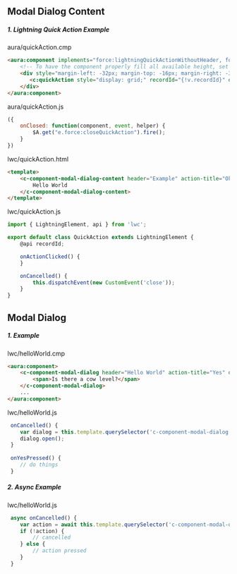 ## Modal Dialog Content


##### 1. Lightning Quick Action Example
aura/quickAction.cmp
```html
<aura:component implements="force:lightningQuickActionWithoutHeader, force:hasRecordId">
    <!-- To have the component properly fill all available height, set height to the same value as in quick action in Salesforce and set display style as specified -->
    <div style="margin-left: -32px; margin-top: -16px; margin-right: -32px; margin-bottom: -32px; height: 500px; display: grid;">
       <c:quickAction style="display: grid;" recordId="{!v.recordId}" onclose="{!c.onClosed}"></c:opportunityLogACall>
    </div>
</aura:component>
```
aura/quickAction.js
```javascript
({
    onClosed: function(component, event, helper) {
        $A.get("e.force:closeQuickAction").fire();
    }
})
```
lwc/quickAction.html
```html
<template>
    <c-component-modal-dialog-content header="Example" action-title="Okay" onaction={onActionClicked} oncancel={onCancelled}>
        Hello World
    </c-component-modal-dialog-content>
</template>
```
lwc/quickAction.js
```javascript
import { LightningElement, api } from 'lwc';

export default class QuickAction extends LightningElement {
    @api recordId;

    onActionClicked() {
    }

    onCancelled() {
        this.dispatchEvent(new CustomEvent('close'));
    }
}
```
## Modal Dialog



##### 1. Example
lwc/helloWorld.cmp
```html
<aura:component>
    <c-component-modal-dialog header="Hello World" action-title="Yes" onaction={onYesPressed}>
        <span>Is there a cow level?</span>
    </c-component-modal-dialog>
	...
</aura:component>
```
lwc/helloWorld.js
```javascript
 onCancelled() {
 	var dialog = this.template.querySelector('c-component-modal-dialog');
	dialog.open();
 }
 
 onYesPressed() {
 	// do things
 }
```
##### 2. Async Example
lwc/helloWorld.js
```javascript
 async onCancelled() {
 	var action = await this.template.querySelector('c-component-modal-dialog').askAsync();
	if (!action) {
		// cancelled
	} else {
		// action pressed
	}
 }
```